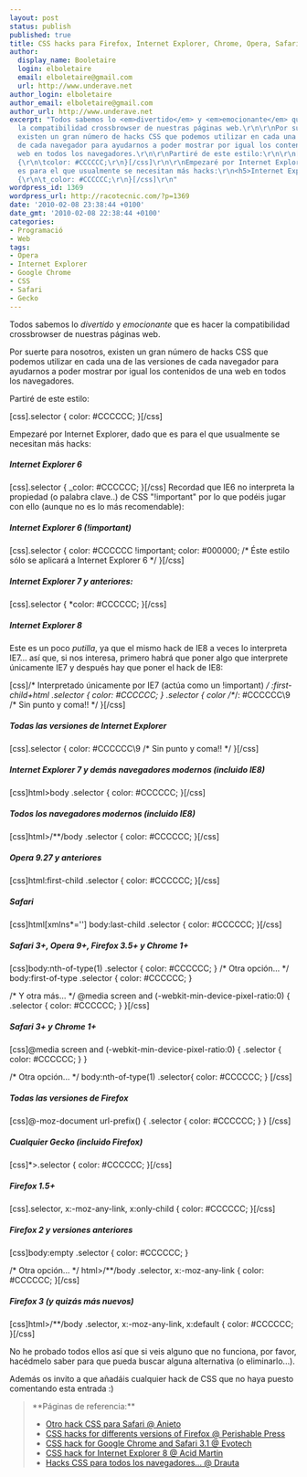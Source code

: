 ```yaml
---
layout: post
status: publish
published: true
title: CSS hacks para Firefox, Internet Explorer, Chrome, Opera, Safari...
author:
  display_name: Booletaire
  login: elboletaire
  email: elboletaire@gmail.com
  url: http://www.underave.net
author_login: elboletaire
author_email: elboletaire@gmail.com
author_url: http://www.underave.net
excerpt: "Todos sabemos lo <em>divertido</em> y <em>emocionante</em> que es hacer
  la compatibilidad crossbrowser de nuestras páginas web.\r\n\r\nPor suerte para nosotros,
  existen un gran número de hacks CSS que podemos utilizar en cada una de las versiones
  de cada navegador para ayudarnos a poder mostrar por igual los contenidos de una
  web en todos los navegadores.\r\n\r\nPartiré de este estilo:\r\n\r\n[css].selector
  {\r\n\tcolor: #CCCCCC;\r\n}[/css]\r\n\r\nEmpezaré por Internet Explorer, dado que
  es para el que usualmente se necesitan más hacks:\r\n<h5>Internet Explorer 6</h5>\r\n[css].selector
  {\r\n\t_color: #CCCCCC;\r\n}[/css]\r\n"
wordpress_id: 1369
wordpress_url: http://racotecnic.com/?p=1369
date: '2010-02-08 23:38:44 +0100'
date_gmt: '2010-02-08 22:38:44 +0100'
categories:
- Programació
- Web
tags:
- Opera
- Internet Explorer
- Google Chrome
- CSS
- Safari
- Gecko
---
```


Todos sabemos lo <em>divertido</em> y <em>emocionante</em> que es hacer la compatibilidad crossbrowser de nuestras páginas web.

Por suerte para nosotros, existen un gran número de hacks CSS que podemos utilizar en cada una de las versiones de cada navegador para ayudarnos a poder mostrar por igual los contenidos de una web en todos los navegadores.

Partiré de este estilo:

[css].selector {
	color: #CCCCCC;
}[/css]

Empezaré por Internet Explorer, dado que es para el que usualmente se necesitan más hacks:
<h5>Internet Explorer 6</h5>

[css].selector {
	_color: #CCCCCC;
}[/css]
<a id="more"></a><a id="more-1369"></a>
Recordad que IE6 no interpreta la propiedad (o palabra clave..) de CSS "!important" por lo que podéis jugar con ello (aunque no es lo más recomendable):
<h5>Internet Explorer 6 (!important)</h5>

[css].selector {
	color: #CCCCCC !important;
	color: #000000; /* Éste estilo sólo se aplicará a Internet Explorer 6 */
}[/css]
<h5>Internet Explorer 7 y anteriores:</h5>

[css].selector {
	*color: #CCCCCC;
}[/css]
<h5>Internet Explorer 8</h5>

Este es un poco <em>putilla</em>, ya que el mismo hack de IE8 a veces lo interpreta IE7... así que, si nos interesa, primero habrá que poner algo que interprete únicamente IE7 y después hay que poner el hack de IE8:

[css]/* Interpretado únicamente por IE7 (actúa como un !important) */
*:first-child+html .selector {
	color: #CCCCCC;
}
.selector {
	color /*\**/: #CCCCCC\9   /* Sin punto y coma!! */
}[/css]
<h5>Todas las versiones de Internet Explorer</h5>

[css].selector {
	color: #CCCCCC\9   /* Sin punto y coma!! */
}[/css]
<h5>Internet Explorer 7 y demás navegadores modernos (incluido IE8)</h5>

[css]html>body .selector {
	color: #CCCCCC;
}[/css]
<h5>Todos los navegadores modernos (incluido IE8)</h5>

[css]html>/**/body .selector {
	color: #CCCCCC;
}[/css]
<h5>Opera 9.27 y anteriores</h5>

[css]html:first-child .selector {
	color: #CCCCCC;
}[/css]
<h5>Safari</h5>

[css]html[xmlns*=''] body:last-child .selector {
	color: #CCCCCC;
}[/css]
<h5>Safari 3+, Opera 9+, Firefox 3.5+ y Chrome 1+</h5>

[css]body:nth-of-type(1) .selector {
	color: #CCCCCC;
}
/* Otra opción... */
body:first-of-type .selector {
	color: #CCCCCC;
}

/* Y otra más... */
@media screen and (-webkit-min-device-pixel-ratio:0) {
	.selector {
		color: #CCCCCC;
	}
}[/css]
<h5>Safari 3+ y Chrome 1+</h5>

[css]@media screen and (-webkit-min-device-pixel-ratio:0) {
	.selector {
		color: #CCCCCC;
	}
}

/* Otra opción... */
body:nth-of-type(1) .selector{
   color: #CCCCCC;
}
[/css]
<h5>Todas las versiones de Firefox</h5>

[css]@-moz-document url-prefix() {
	.selector {
		color: #CCCCCC;
	}
 } [/css]
<h5>Cualquier Gecko (incluido Firefox)</h5>

[css]*>.selector {
	color: #CCCCCC;
}[/css]
<h5>Firefox 1.5+</h5>

[css].selector, x:-moz-any-link, x:only-child {
	color: #CCCCCC;
}[/css]
<h5>Firefox 2 y versiones anteriores</h5>

[css]body:empty .selector {
	color: #CCCCCC;
}

/* Otra opción... */
html>/**/body .selector, x:-moz-any-link {
	color: #CCCCCC;
}[/css]
<h5>Firefox 3 (y quizás más nuevos)</h5>

[css]html>/**/body .selector, x:-moz-any-link, x:default {
	color: #CCCCCC;
}[/css]

No he probado todos ellos así que si veis alguno que no funciona, por favor, hacédmelo saber para que pueda buscar alguna alternativa (o eliminarlo...).

Además os invito a que añadáis cualquier hack de CSS que no haya puesto comentando esta entrada :)
<blockquote>
**Páginas de referencia:**

<ul>
<li><a rel="nofollow" href="http://www.anieto2k.com/2008/01/23/otro-css-hack-para-safari/" target="_blank">Otro hack CSS para Safari @ Anieto</a></li>
<li><a rel="nofollow" href="http://perishablepress.com/press/2009/06/28/css-hacks-for-different-versions-of-firefox/" target="_blank">CSS hacks for differents versions of Firefox @ Perishable Press</a></li>
<li><a rel="nofollow" href="http://www.evotech.net/blog/2008/09/css-hack-for-google-chrome-and-safari-31/" target="_blank">CSS hack for Google Chrome and Safari 3.1 @ Evotech</a></li>
<li><a rel="nofollow" href="http://acidmartin.wordpress.com/2009/06/04/css-hack-for-internet-explorer-8/" target="_blank">CSS hack for Internet Explorer 8 @ Acid Martin</a></li>
<li><a rel="nofollow" href="http://www.drauta.com/articulos/hacks-css-para-todos-los-navegadores-incluido-explorer-8/" target="_blank">Hacks CSS para todos los navegadores... @ Drauta</a></li>
</ul>
</blockquote>

